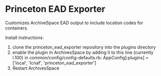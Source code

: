 # Princeton EAD Exporter

Customizes ArchiveSpace EAD output to include location codes for containers.

Install instructions: 
1. clone the princeton_ead_exporter repository into the plugins directory 
2. enable the plugin in ArchivesSpace by adding it to this line (currently l.100) in common/config/config-defaults.rb:
   AppConfig[:plugins] = ['local', 'lcnaf', 'princeton_ead_exporter']
3. Restart ArchivesSpace
